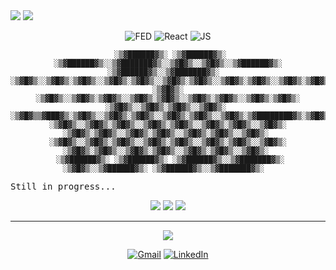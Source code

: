 <picture>
  <source
    srcset="https://readme-typing-svg.demolab.com?font=Parkinsans&size=70&duration=1000&pause=1000&color=000000&center=true&vCenter=true&repeat=false&width=1000&height=80&lines=Jonathan+Reyes)](https://git.io/typing-svg"
    media="(prefers-color-scheme: light), (prefers-color-scheme: no-preference)"
  />
  <source
    srcset="https://readme-typing-svg.demolab.com?font=Parkinsans&size=70&duration=1000&pause=1000&color=FFFFFF&center=true&vCenter=true&repeat=false&width=1000&height=80&lines=Jonathan+Reyes"
    media="(prefers-color-scheme: dark)"
  />
    <img src="https://readme-typing-svg.demolab.com?font=Parkinsans&size=70&duration=1000&pause=1000&color=FFFFFF&center=true&vCenter=true&repeat=false&width=1000&height=80&lines=Jonathan+Reyes" />
</picture>

<picture>
  <source
    srcset="https://readme-typing-svg.demolab.com?font=Pixelify+Sans&size=40&duration=3000&pause=300&color=8a939b&center=true&vCenter=true&multiline=true&repeat=false&width=1000&height=100&lines=<+Front+end+developer+/>"
    media="(prefers-color-scheme: light), (prefers-color-scheme: no-preference)"
  />
  <source
    srcset="https://readme-typing-svg.demolab.com?font=Pixelify+Sans&size=40&duration=3000&pause=300&color=8a939b&center=true&vCenter=true&multiline=true&repeat=false&width=1000&height=100&lines=<+Front+end+developer+/>"
    media="(prefers-color-scheme: dark)"
  />
    <img src="https://readme-typing-svg.demolab.com?font=Pixelify+Sans&size=40&duration=3000&pause=300&color=8a939b&center=true&vCenter=true&multiline=true&repeat=false&width=1000&height=100&lines=<+Front+end+developer+/>" />
</picture>

<div align='center'>

![FED](https://img.shields.io/badge/Front%20end%20developer%20(⌐■ᴗ■)-ff0d51?style=flat)
![React](https://img.shields.io/badge/React-61DAFB?style=flat&logo=react&logoColor=black)
![JS](https://img.shields.io/badge/JavaScript-F7DF1E?style=flat&logo=javascript&logoColor=black)

</div>

<div align='center'>

```
 ░▒▓██████▓▒░ ░▒▓██████▓▒░ ░▒▓██████▓▒░░▒▓███████▓▒░░▒▓█▓▒░░▒▓█▓▒░░▒▓██████▓▒░ ░▒▓██████▓▒░░▒▓███████▓▒░  
░▒▓█▓▒░░▒▓█▓▒░▒▓█▓▒░░▒▓█▓▒░▒▓█▓▒░░▒▓█▓▒░▒▓█▓▒░░▒▓█▓▒░▒▓█▓▒░░▒▓█▓▒░▒▓█▓▒░░▒▓█▓▒░▒▓█▓▒░░▒▓█▓▒░▒▓█▓▒░░▒▓█▓▒░ 
░▒▓█▓▒░      ░▒▓█▓▒░░▒▓█▓▒░▒▓█▓▒░░▒▓█▓▒░▒▓█▓▒░░▒▓█▓▒░▒▓█▓▒░░▒▓█▓▒░▒▓█▓▒░      ░▒▓█▓▒░░▒▓█▓▒░▒▓█▓▒░░▒▓█▓▒░ 
░▒▓█▓▒▒▓███▓▒░▒▓█▓▒░░▒▓█▓▒░▒▓█▓▒░░▒▓█▓▒░▒▓█▓▒░░▒▓█▓▒░▒▓████████▓▒░▒▓█▓▒▒▓███▓▒░▒▓█▓▒░░▒▓█▓▒░▒▓█▓▒░░▒▓█▓▒░ 
░▒▓█▓▒░░▒▓█▓▒░▒▓█▓▒░░▒▓█▓▒░▒▓█▓▒░░▒▓█▓▒░▒▓█▓▒░░▒▓█▓▒░      ░▒▓█▓▒░▒▓█▓▒░░▒▓█▓▒░▒▓█▓▒░░▒▓█▓▒░▒▓█▓▒░░▒▓█▓▒░ 
░▒▓█▓▒░░▒▓█▓▒░▒▓█▓▒░░▒▓█▓▒░▒▓█▓▒░░▒▓█▓▒░▒▓█▓▒░░▒▓█▓▒░      ░▒▓█▓▒░▒▓█▓▒░░▒▓█▓▒░▒▓█▓▒░░▒▓█▓▒░▒▓█▓▒░░▒▓█▓▒░ 
 ░▒▓██████▓▒░ ░▒▓██████▓▒░ ░▒▓██████▓▒░░▒▓███████▓▒░       ░▒▓█▓▒░░▒▓██████▓▒░ ░▒▓██████▓▒░░▒▓███████▓▒░  
```

</div>


<pre>
Still in progress...
</pre>


<!-- Theme responsive stats -->
<div align='center' >

<!-- GitHub Streak -->
<picture>
  <source
    srcset="https://streak-stats.demolab.com?user=JonyR3G0&border_radius=20&background=00000000&border=3c434c&locale=en&ring=ff0d51&fire=ff0d51&currStreakNum=8a939b&sideNums=8a939b&currStreakLabel=8a939b&sideLabels=8a939b&dates=8a939b&excludeDaysLabel=8a939b"
    media="(prefers-color-scheme: dark)"
  />
  <source
    srcset="https://streak-stats.demolab.com?user=JonyR3G0&border_radius=20&background=00000000&border=ff0d51&locale=en&ring=ff0d51&fire=ff0d51&currStreakNum=8a939b&sideNums=8a939b&currStreakLabel=000000&sideLabels=000000&dates=8a939b&excludeDaysLabel=8a939b"
    media="(prefers-color-scheme: light), (prefers-color-scheme: no-preference)"
  />
  <img src="https://streak-stats.demolab.com?user=JonyR3G0&border_radius=20" />
</picture>

<!-- Main stats -->
<picture>
  <source
    srcset="https://github-readme-stats.vercel.app/api?username=JonyR3G0&show_icons=true&show=prs_merged_percentage&title_color=ffffff&text_color=8a939b&bg_color=00000000&border_color=3c434c&icon_color=3f88e5&locale=en&ring_color=50c35c&border_radius=20"
    media="(prefers-color-scheme: dark)"
  />
  <source
    srcset="https://github-readme-stats.vercel.app/api?username=JonyR3G0&show_icons=true&show=prs_merged_percentage&title_color=000000&text_color=8a939b&bg_color=00000000&border_color=`d2dbe3&icon_color=3f88e5&locale=en&ring_color=337b49&border_radius=20"
    media="(prefers-color-scheme: light), (prefers-color-scheme: no-preference)"
  />
  <img src="https://github-readme-stats.vercel.app/api?username=JonyR3G0&show_icons=true" />
</picture>

<!-- Top lang. -->
<picture>
  <source
    srcset="https://github-readme-stats.vercel.app/api/top-langs/?username=JonyR3G0&layout=donut&title_color=000000&text_color=8a939b&bg_color=00000000&border_color=d2dbe3c&locale=en&ring_color=337b49&border_radius=20"
    media="(prefers-color-scheme: light), (prefers-color-scheme: no-preference)"
  />
  <source
    srcset="https://github-readme-stats.vercel.app/api/top-langs/?username=JonyR3G0&layout=donut&title_color=FFFFFF&text_color=8a939b&bg_color=00000000&border_color=3c434c&locale=en&border_radius=20"
    media="(prefers-color-scheme: dark)"
  />
    <img src="https://github-readme-stats.vercel.app/api/top-langs/?username=JonyR3G0&layout=donut" />
</picture>
<div>

***
<div align='center'>

<picture>
  <source
    srcset="https://readme-typing-svg.demolab.com?font=Pixelify+Sans&size=50&duration=3000&pause=300&color=000000&center=true&vCenter=true&multiline=true&repeat=false&width=1000&height=100&lines=%E2%96%BD+Socials+%E2%96%BD"
    media="(prefers-color-scheme: light), (prefers-color-scheme: no-preference)"
  />
  <source
    srcset="https://readme-typing-svg.demolab.com?font=Pixelify+Sans&size=50&duration=3000&pause=300&color=F7F7F7&center=true&vCenter=true&multiline=true&repeat=false&width=1000&height=100&lines=%E2%96%BD+Socials+%E2%96%BD"
    media="(prefers-color-scheme: dark)"
  />
    <img src="https://readme-typing-svg.demolab.com?font=Pixelify+Sans&size=50&duration=3000&pause=300&color=F7F7F7&center=true&vCenter=true&multiline=true&repeat=false&width=1000&height=100&lines=%E2%96%BD+Socials+%E2%96%BD" />
</picture>

[![Gmail](https://img.shields.io/badge/Gmail-D14836?style=for-the-badge&logo=gmail&logoColor=white)](mailto:jonh.reyes.go@gmail.com)
[![LinkedIn](https://img.shields.io/badge/LinkedIn-0077B5?style=for-the-badge&logo=linkedin&logoColor=white)](https://www.linkedin.com/in/jonathan-reyes-789377305)

</div>


